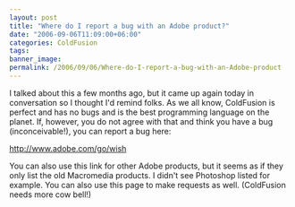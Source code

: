 ```yaml
---
layout: post
title: "Where do I report a bug with an Adobe product?"
date: "2006-09-06T11:09:00+06:00"
categories: ColdFusion 
tags: 
banner_image: 
permalink: /2006/09/06/Where-do-I-report-a-bug-with-an-Adobe-product
---
```


I talked about this a few months ago, but it came up again today in conversation so I thought I'd remind folks. As we all know, ColdFusion is perfect and has no bugs and is the best programming language on the planet. If, however, you do not agree with that and think you have a bug (inconceivable!), you can report a bug here:

<a href="http://www.adobe.com/go/wish">http://www.adobe.com/go/wish</a>

You can also use this link for other Adobe products, but it seems as if they only list the old Macromedia products. I didn't see Photoshop listed for example. You can also use this page to make requests as well. (ColdFusion needs more cow bell!)